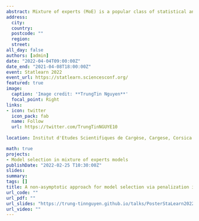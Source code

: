 ```yaml
---
abstract: Mixture of experts (MoE) is a popular class of statistical and machine learning models that has gained attention over the years due to its flexibility and efficiency. In this work, we consider Gaussian-gated localized MoE (GLoME) and block-diagonal covariance localized MoE (BLoME) regression models to present nonlinear relationships in heterogeneous data with potential hidden graph-structured interactions between high-dimensional predictors. These models pose difficult questions in statistical estimation and model selection, both from a computational and theoretical perspective. This paper is devoted to the study of the problem of model selection among a collection of GLoME or BLoME models characterized by the number of mixture components, the complexity of Gaussian mean experts, and the hidden block-diagonal structures of the covariance matrices, in a penalized maximum likelihood estimation framework. In particular, we establish non-asymptotic risk bounds that take the form of weak oracle inequalities, provided that lower bounds of the penalties hold.
address:
  city: 
  country: 
  postcode: ""
  region: 
  street: 
all_day: false
authors: [admin]
date: "2022-04-04T09:00:00Z"
date_end: "2021-04-08T18:00:00Z"
event: Statlearn 2022
event_url: https://statlearn.sciencesconf.org/
featured: true
image:
  caption: 'Image credit: **TrungTin Nguyen**'
  focal_point: Right
links:
- icon: twitter
  icon_pack: fab
  name: Follow
  url: https://twitter.com/TrungTinNGUYE10
  
location: Institut d'Etudes Scientifiques de Cargèse, Cargese, Corsica

math: true
projects:
- Model selection in mixture of experts models
publishDate: "2022-02-25 T10:30:00Z"
slides: 
summary: 
tags: []
title: A non-asymptotic approach for model selection via penalization in mixture of experts models
url_code: ""
url_pdf: ""
url_slides: "https://trung-tinnguyen.github.io/talks/PosterStaLearn2022.pdf"
url_video: ""
---
```

<!---
The program includes talks on statistical methods for mixture models, both from a theoretical and a practical point of view, so that the conference should gather specialists from the different communities. The participation of junior researchers as well as PhD students is particularly encouraged. This workshop is organized under the project [**SMILES**](https://smiles.lmno.cnrs.fr/index.html) (Statistical Modeling and Inference for unsupervised Learning at LargE-Scale) funded by the french National Research Agency (ANR). It is also connected to the ex-RIN project [**AStERiCS**](https://asterics.lmno.cnrs.fr/index.html) (Scaled Statistical Learning for Representation and Unsupervised Classification), which was funded by the region Normandy, and the final culmination of which MiMo2020 (cancelled due to Covid-19 crisis) should have been.

{{% alert note %}}
Click on the **Slides** button above to view the built-in slides feature.
{{% /alert %}}

Slides can be added in a few ways:

- **Create** slides using Academic's [*Slides*](https://sourcethemes.com/academic/docs/managing-content/#create-slides) feature and link using `slides` parameter in the front matter of the talk file
- **Upload** an existing slide deck to `static/` and link using `url_slides` parameter in the front matter of the talk file
- **Embed** your slides (e.g. Google Slides) or presentation video on this page using [shortcodes](https://sourcethemes.com/academic/docs/writing-markdown-latex/).

Further talk details can easily be added to this page using *Markdown* and $\rm \LaTeX$ math code.
-->